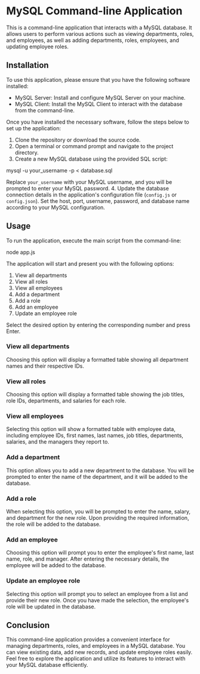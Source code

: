 # MySQL Command-line Application

This is a command-line application that interacts with a MySQL database. It allows users to perform various actions such as viewing departments, roles, and employees, as well as adding departments, roles, employees, and updating employee roles.

## Installation

To use this application, please ensure that you have the following software installed:

- MySQL Server: Install and configure MySQL Server on your machine.
- MySQL Client: Install the MySQL Client to interact with the database from the command-line.

Once you have installed the necessary software, follow the steps below to set up the application:

1. Clone the repository or download the source code.
2. Open a terminal or command prompt and navigate to the project directory.
3. Create a new MySQL database using the provided SQL script:

mysql -u your_username -p < database.sql


Replace `your_username` with your MySQL username, and you will be prompted to enter your MySQL password.
4. Update the database connection details in the application's configuration file (`config.js` or `config.json`). Set the host, port, username, password, and database name according to your MySQL configuration.

## Usage

To run the application, execute the main script from the command-line:

node app.js



The application will start and present you with the following options:

1. View all departments
2. View all roles
3. View all employees
4. Add a department
5. Add a role
6. Add an employee
7. Update an employee role

Select the desired option by entering the corresponding number and press Enter.

### View all departments

Choosing this option will display a formatted table showing all department names and their respective IDs.

### View all roles

Choosing this option will display a formatted table showing the job titles, role IDs, departments, and salaries for each role.

### View all employees

Selecting this option will show a formatted table with employee data, including employee IDs, first names, last names, job titles, departments, salaries, and the managers they report to.

### Add a department

This option allows you to add a new department to the database. You will be prompted to enter the name of the department, and it will be added to the database.

### Add a role

When selecting this option, you will be prompted to enter the name, salary, and department for the new role. Upon providing the required information, the role will be added to the database.

### Add an employee

Choosing this option will prompt you to enter the employee's first name, last name, role, and manager. After entering the necessary details, the employee will be added to the database.

### Update an employee role

Selecting this option will prompt you to select an employee from a list and provide their new role. Once you have made the selection, the employee's role will be updated in the database.

## Conclusion

This command-line application provides a convenient interface for managing departments, roles, and employees in a MySQL database. You can view existing data, add new records, and update employee roles easily. Feel free to explore the application and utilize its features to interact with your MySQL database efficiently.
